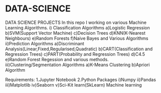 # DATA-SCIENCE
DATA SCIENCE PROJECTS
In this repo I working on various Machine Learning Algorithms.
i) Classification Algorithms 
  a)Logistic Regression
  b)SVM(Support Vector Machine)
  c)Decision Trees
  d)KNN(K-Nearest Neighbours)
  e)Random Forests
  f)Naive Bayes and Various Algorithms
ii)Prediction Algorithms
    a)Discriminant Analysis(Linear,Fixed,Regularised,Quadratic)
    b)CART(Classification and Regression Trees)
    c)PART(Probability and Regression Trees)
    d)C4.5
    e)Random Forest Regession and various methods.
iii)Clustering/Segmentation Algorithms
    a)K-Means Clustering
    b)Apriori Algorithm
   
   
   
  Requirements:
 1.Jupyter Notebook 
 2.Python Packages 
  i)Numpy 
  ii)Pandas
  iii)Matplotlib
  iv)Seaborn
  v)Sci-Kit learn(SkLearn) Machine learning 
  
  
  
  
  
  
 
    
